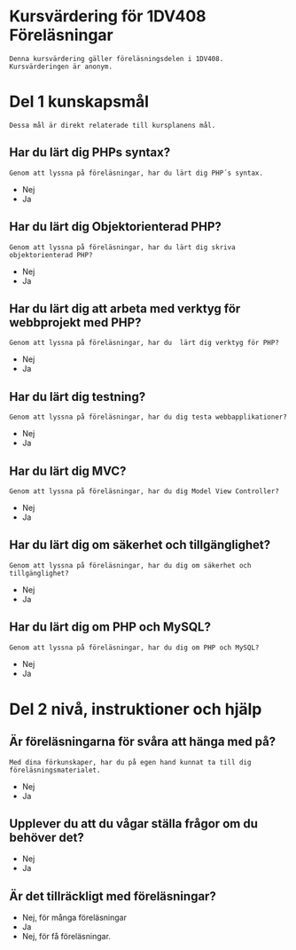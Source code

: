 # Kursvärdering för 1DV408 Föreläsningar
	Denna kursvärdering gäller föreläsningsdelen i 1DV408. 
	Kursvärderingen är anonym. 

# Del 1 kunskapsmål 
	Dessa mål är direkt relaterade till kursplanens mål.

## Har du lärt dig PHPs syntax?
	Genom att lyssna på föreläsningar, har du lärt dig PHP´s syntax.
 * Nej
 * Ja
 
## Har du lärt dig Objektorienterad PHP?
	Genom att lyssna på föreläsningar, har du lärt dig skriva objektorienterad PHP?
 * Nej
 * Ja

## Har du lärt dig att arbeta med verktyg för webbprojekt med PHP?
	Genom att lyssna på föreläsningar, har du  lärt dig verktyg för PHP?
 * Nej
 * Ja

## Har du lärt dig testning?
	Genom att lyssna på föreläsningar, har du dig testa webbapplikationer?
 * Nej
 * Ja

## Har du lärt dig MVC?
	Genom att lyssna på föreläsningar, har du dig Model View Controller?
 * Nej
 * Ja
 
## Har du lärt dig om säkerhet och tillgänglighet?
	Genom att lyssna på föreläsningar, har du dig om säkerhet och tillgänglighet?
 * Nej
 * Ja
 
## Har du lärt dig om PHP och MySQL?
	Genom att lyssna på föreläsningar, har du dig om PHP och MySQL?
 * Nej
 * Ja
 
# Del 2 nivå, instruktioner och hjälp

## Är föreläsningarna för svåra att hänga med på?
	Med dina förkunskaper, har du på egen hand kunnat ta till dig föreläsningsmaterialet. 
 * Nej
 * Ja

## Upplever du att du vågar ställa frågor om du behöver det?
 * Nej
 * Ja
 
## Är det tillräckligt med föreläsningar?
 * Nej, för många föreläsningar
 * Ja
 * Nej, för få föreläsningar.
